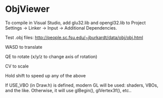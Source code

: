 # ObjViewer

To compile in Visual Studio, add glu32.lib and opengl32.lib to Project Settings -> Linker -> Input -> Additional Dependencies.

Test .obj files: http://people.sc.fsu.edu/~jburkardt/data/obj/obj.html

WASD to translate

QE to rotate (x/y/z to change axis of rotation)

CV to scale


Hold shift to speed up any of the above


If USE_VBO (in Draw.h) is defined, modern GL will be used: shaders, VBOs, and the like.  Otherwise, it will use glBegin(), glVertex3f(), etc..
